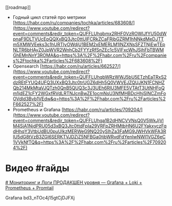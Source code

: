 [[roadmap]]

- Годный цикл статей про метрики [https://habr.com/ru/companies/tochka/articles/683608/](https://www.youtube.com/redirect?event=comments&redir_token=QUFFLUhqbmx2RHF0VzROWlJfYU50dWpnaF9DLTVUcEpQQXxBQ3Jtc0ttUlFCRkZCaFRjbGZRM1hNNkdMeDJTTm5XMWVEeks3c1hURTIyOWdjU1BEM2xEMERLM1lNZXNsSFZTNjEwTEpNLTR6bHAyZ0JpWVR2WnhCb2FYYzRfSnZEc1c5VlFxcWhJSjhFbTBWMGhEMnNnY3ROMA&q=https%3A%2F%2Fhabr.com%2Fru%2Fcompanies%2Ftochka%2Farticles%2F683608%2F) 
- Opensearch [https://habr.com/ru/articles/662527/](https://www.youtube.com/redirect?event=comments&redir_token=QUFFLUhqbWRzWWJ5bU5ETzhEaTRxS2dzREtFYUQ4UFQ3UXxBQ3Jtc0trUGZ6dHh5Q0VWVEJZQUJKN1FCNHZQb214MkMtaVJQTzh0QnB5QUQ3c3J3UEh6RlU3MFE5VTAtT3UtNHFoQm1jdEZ1cFY2WGxfRVdLRTNJcnBwZE1ocmNsU3NfMHBDcHhjSlNCZmFoOVdId3Bvb1VEdw&q=https%3A%2F%2Fhabr.com%2Fru%2Farticles%2F662527%2F) 
- Prometheus и Grafana [https://habr.com/ru/articles/709204/](https://www.youtube.com/redirect?event=comments&redir_token=QUFFLUhqa1B2dHNCVVNsQ0V5WkJjVlM4SjA1NjdPRU05d3xBQ3Jtc0ttdFpIa29VRFpZRHMtbHN6U2FYakxyczFqdHhqY3VtbUdBU0puUlkzMERWeG9NQ20ySlhZa3FaMG9JWHVkWFA3RlU5dG8tVzB3ZGl6SERKTVJDZjZ5NFBGa0tjbWRvdFdYenIwNWI1VGZ6eC1VVkNfTQ&q=https%3A%2F%2Fhabr.com%2Fru%2Farticles%2F709204%2F)

# Видео #гайды 


[# Мониторинг и Логи ПРОДАКШЕН уровня — Grafana + Loki + Prometheus + Promtail](https://youtu.be/2JIyHNskK-c?si=N3YXTnYwXWQ1C4OL)




Grafana
bd3_nTOc4j15gtCjDJFXj